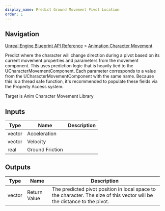 ```yaml
---
display_name: Predict Ground Movement Pivot Location
order: 1
---
```

## Navigation

[Unreal Engine Blueprint API Reference](https://dev.epicgames.com/documentation/en-us/unreal-engine/BlueprintAPI) > [Animation Character Movement](https://dev.epicgames.com/documentation/en-us/unreal-engine/BlueprintAPI/AnimationCharacterMovement)

Predict where the character will change direction during a pivot based on its current movement properties and parameters from the movement component.
This uses prediction logic that is heavily tied to the UCharacterMovementComponent.
Each parameter corresponds to a value from the UCharacterMovementComponent with the same name.
Because this is a thread safe function, it's recommended to populate these fields via the Property Access system.

Target is Anim Character Movement Library

## Inputs

| Type | Name | Description |
| --- | --- | --- |
| vector | Acceleration |  |
| vector | Velocity |  |
| real | Ground Friction |  |

## Outputs

| Type | Name | Description |
| --- | --- | --- |
| vector | Return Value | The predicted pivot position in local space to the character. The size of this vector will be the distance to the pivot. |
